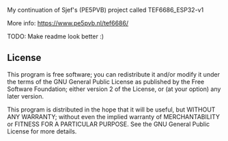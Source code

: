 My continuation of Sjef's (PE5PVB) project called TEF6686_ESP32-v1

More info: https://www.pe5pvb.nl/tef6686/

TODO: Make readme look better :)


## License
This program is free software; you can redistribute it and/or modify it under the terms of the GNU General Public License as published by the Free Software Foundation; either version 2 of the License, or (at your option) any later version.

This program is distributed in the hope that it will be useful, but WITHOUT ANY WARRANTY; without even the implied warranty of MERCHANTABILITY or FITNESS FOR A PARTICULAR PURPOSE. See the GNU General Public License for more details. 
